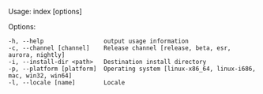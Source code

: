 
  Usage: index [options]

  Options:

    -h, --help                 output usage information
    -c, --channel [channel]    Release channel [release, beta, esr, aurora, nightly]
    -i, --install-dir <path>   Destination install directory
    -p, --platform [platform]  Operating system [linux-x86_64, linux-i686, mac, win32, win64]
    -l, --locale [name]        Locale

